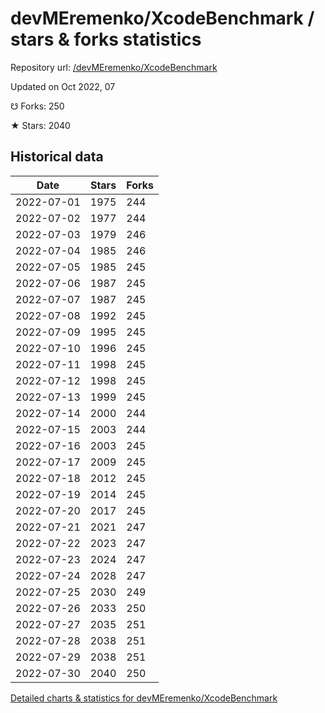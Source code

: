 # devMEremenko/XcodeBenchmark / stars & forks statistics

Repository url: [/devMEremenko/XcodeBenchmark](https://github.com/devMEremenko/XcodeBenchmark)

Updated on Oct 2022, 07

☋ Forks: 250

★ Stars: 2040

## Historical data
| Date | Stars | Forks |
|------|-------|-------|
| 2022-07-01 | 1975 | 244 | 
| 2022-07-02 | 1977 | 244 | 
| 2022-07-03 | 1979 | 246 | 
| 2022-07-04 | 1985 | 246 | 
| 2022-07-05 | 1985 | 245 | 
| 2022-07-06 | 1987 | 245 | 
| 2022-07-07 | 1987 | 245 | 
| 2022-07-08 | 1992 | 245 | 
| 2022-07-09 | 1995 | 245 | 
| 2022-07-10 | 1996 | 245 | 
| 2022-07-11 | 1998 | 245 | 
| 2022-07-12 | 1998 | 245 | 
| 2022-07-13 | 1999 | 245 | 
| 2022-07-14 | 2000 | 244 | 
| 2022-07-15 | 2003 | 244 | 
| 2022-07-16 | 2003 | 245 | 
| 2022-07-17 | 2009 | 245 | 
| 2022-07-18 | 2012 | 245 | 
| 2022-07-19 | 2014 | 245 | 
| 2022-07-20 | 2017 | 245 | 
| 2022-07-21 | 2021 | 247 | 
| 2022-07-22 | 2023 | 247 | 
| 2022-07-23 | 2024 | 247 | 
| 2022-07-24 | 2028 | 247 | 
| 2022-07-25 | 2030 | 249 | 
| 2022-07-26 | 2033 | 250 | 
| 2022-07-27 | 2035 | 251 | 
| 2022-07-28 | 2038 | 251 | 
| 2022-07-29 | 2038 | 251 | 
| 2022-07-30 | 2040 | 250 | 


[Detailed charts & statistics for devMEremenko/XcodeBenchmark](https://reviewgithub.com/rep/devMEremenko/XcodeBenchmark)
